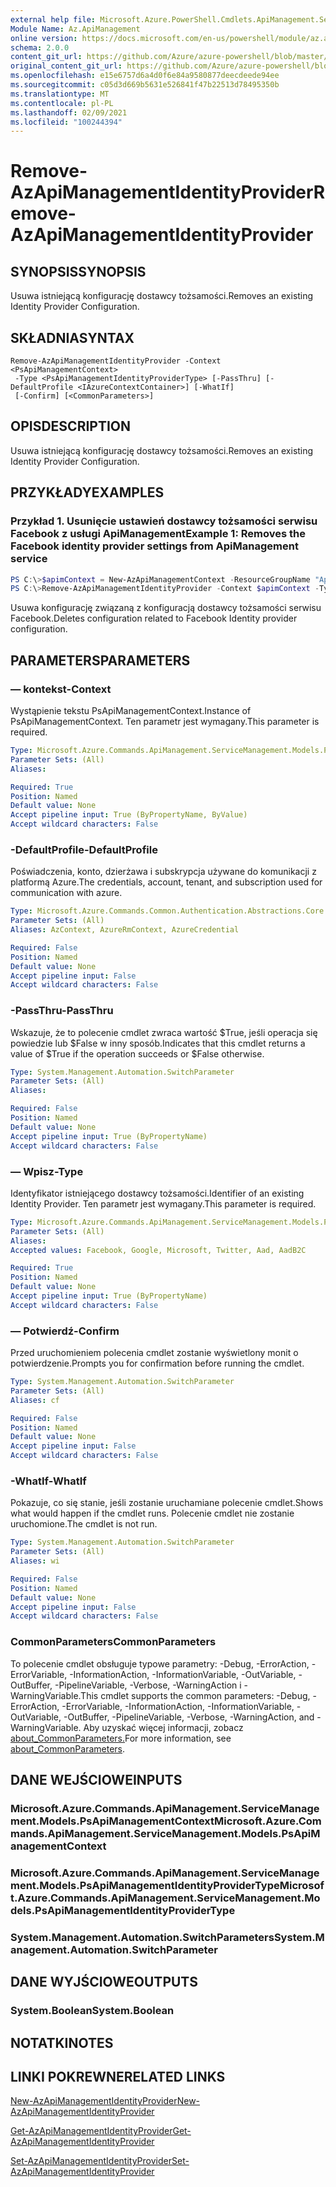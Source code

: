 ```yaml
---
external help file: Microsoft.Azure.PowerShell.Cmdlets.ApiManagement.ServiceManagement.dll-Help.xml
Module Name: Az.ApiManagement
online version: https://docs.microsoft.com/en-us/powershell/module/az.apimanagement/remove-azapimanagementidentityprovider
schema: 2.0.0
content_git_url: https://github.com/Azure/azure-powershell/blob/master/src/ApiManagement/ApiManagement/help/Remove-AzApiManagementIdentityProvider.md
original_content_git_url: https://github.com/Azure/azure-powershell/blob/master/src/ApiManagement/ApiManagement/help/Remove-AzApiManagementIdentityProvider.md
ms.openlocfilehash: e15e6757d6a4d0f6e84a9580877deecdeede94ee
ms.sourcegitcommit: c05d3d669b5631e526841f47b22513d78495350b
ms.translationtype: MT
ms.contentlocale: pl-PL
ms.lasthandoff: 02/09/2021
ms.locfileid: "100244394"
---
```

# <span data-ttu-id="2fbc8-101">Remove-AzApiManagementIdentityProvider</span><span class="sxs-lookup"><span data-stu-id="2fbc8-101">Remove-AzApiManagementIdentityProvider</span></span>

## <span data-ttu-id="2fbc8-102">SYNOPSIS</span><span class="sxs-lookup"><span data-stu-id="2fbc8-102">SYNOPSIS</span></span>
<span data-ttu-id="2fbc8-103">Usuwa istniejącą konfigurację dostawcy tożsamości.</span><span class="sxs-lookup"><span data-stu-id="2fbc8-103">Removes an existing Identity Provider Configuration.</span></span>

## <span data-ttu-id="2fbc8-104">SKŁADNIA</span><span class="sxs-lookup"><span data-stu-id="2fbc8-104">SYNTAX</span></span>

```
Remove-AzApiManagementIdentityProvider -Context <PsApiManagementContext>
 -Type <PsApiManagementIdentityProviderType> [-PassThru] [-DefaultProfile <IAzureContextContainer>] [-WhatIf]
 [-Confirm] [<CommonParameters>]
```

## <span data-ttu-id="2fbc8-105">OPIS</span><span class="sxs-lookup"><span data-stu-id="2fbc8-105">DESCRIPTION</span></span>
<span data-ttu-id="2fbc8-106">Usuwa istniejącą konfigurację dostawcy tożsamości.</span><span class="sxs-lookup"><span data-stu-id="2fbc8-106">Removes an existing Identity Provider Configuration.</span></span>

## <span data-ttu-id="2fbc8-107">PRZYKŁADY</span><span class="sxs-lookup"><span data-stu-id="2fbc8-107">EXAMPLES</span></span>

### <span data-ttu-id="2fbc8-108">Przykład 1. Usunięcie ustawień dostawcy tożsamości serwisu Facebook z usługi ApiManagement</span><span class="sxs-lookup"><span data-stu-id="2fbc8-108">Example 1: Removes the Facebook identity provider settings from ApiManagement service</span></span>
```powershell
PS C:\>$apimContext = New-AzApiManagementContext -ResourceGroupName "Api-Default-WestUS" -ServiceName "contoso"
PS C:\>Remove-AzApiManagementIdentityProvider -Context $apimContext -Type 'Facebook' -PassThru
```

<span data-ttu-id="2fbc8-109">Usuwa konfigurację związaną z konfiguracją dostawcy tożsamości serwisu Facebook.</span><span class="sxs-lookup"><span data-stu-id="2fbc8-109">Deletes configuration related to Facebook Identity provider configuration.</span></span>

## <span data-ttu-id="2fbc8-110">PARAMETERS</span><span class="sxs-lookup"><span data-stu-id="2fbc8-110">PARAMETERS</span></span>

### <span data-ttu-id="2fbc8-111">— kontekst</span><span class="sxs-lookup"><span data-stu-id="2fbc8-111">-Context</span></span>
<span data-ttu-id="2fbc8-112">Wystąpienie tekstu PsApiManagementContext.</span><span class="sxs-lookup"><span data-stu-id="2fbc8-112">Instance of PsApiManagementContext.</span></span>
<span data-ttu-id="2fbc8-113">Ten parametr jest wymagany.</span><span class="sxs-lookup"><span data-stu-id="2fbc8-113">This parameter is required.</span></span>

```yaml
Type: Microsoft.Azure.Commands.ApiManagement.ServiceManagement.Models.PsApiManagementContext
Parameter Sets: (All)
Aliases:

Required: True
Position: Named
Default value: None
Accept pipeline input: True (ByPropertyName, ByValue)
Accept wildcard characters: False
```

### <span data-ttu-id="2fbc8-114">-DefaultProfile</span><span class="sxs-lookup"><span data-stu-id="2fbc8-114">-DefaultProfile</span></span>
<span data-ttu-id="2fbc8-115">Poświadczenia, konto, dzierżawa i subskrypcja używane do komunikacji z platformą Azure.</span><span class="sxs-lookup"><span data-stu-id="2fbc8-115">The credentials, account, tenant, and subscription used for communication with azure.</span></span>

```yaml
Type: Microsoft.Azure.Commands.Common.Authentication.Abstractions.Core.IAzureContextContainer
Parameter Sets: (All)
Aliases: AzContext, AzureRmContext, AzureCredential

Required: False
Position: Named
Default value: None
Accept pipeline input: False
Accept wildcard characters: False
```

### <span data-ttu-id="2fbc8-116">-PassThru</span><span class="sxs-lookup"><span data-stu-id="2fbc8-116">-PassThru</span></span>
<span data-ttu-id="2fbc8-117">Wskazuje, że to polecenie cmdlet zwraca wartość $True, jeśli operacja się powiedzie lub $False w inny sposób.</span><span class="sxs-lookup"><span data-stu-id="2fbc8-117">Indicates that this cmdlet returns a value of $True if the operation succeeds or $False otherwise.</span></span>

```yaml
Type: System.Management.Automation.SwitchParameter
Parameter Sets: (All)
Aliases:

Required: False
Position: Named
Default value: None
Accept pipeline input: True (ByPropertyName)
Accept wildcard characters: False
```

### <span data-ttu-id="2fbc8-118">— Wpisz</span><span class="sxs-lookup"><span data-stu-id="2fbc8-118">-Type</span></span>
<span data-ttu-id="2fbc8-119">Identyfikator istniejącego dostawcy tożsamości.</span><span class="sxs-lookup"><span data-stu-id="2fbc8-119">Identifier of an existing Identity Provider.</span></span>
<span data-ttu-id="2fbc8-120">Ten parametr jest wymagany.</span><span class="sxs-lookup"><span data-stu-id="2fbc8-120">This parameter is required.</span></span>

```yaml
Type: Microsoft.Azure.Commands.ApiManagement.ServiceManagement.Models.PsApiManagementIdentityProviderType
Parameter Sets: (All)
Aliases:
Accepted values: Facebook, Google, Microsoft, Twitter, Aad, AadB2C

Required: True
Position: Named
Default value: None
Accept pipeline input: True (ByPropertyName)
Accept wildcard characters: False
```

### <span data-ttu-id="2fbc8-121">— Potwierdź</span><span class="sxs-lookup"><span data-stu-id="2fbc8-121">-Confirm</span></span>
<span data-ttu-id="2fbc8-122">Przed uruchomieniem polecenia cmdlet zostanie wyświetlony monit o potwierdzenie.</span><span class="sxs-lookup"><span data-stu-id="2fbc8-122">Prompts you for confirmation before running the cmdlet.</span></span>

```yaml
Type: System.Management.Automation.SwitchParameter
Parameter Sets: (All)
Aliases: cf

Required: False
Position: Named
Default value: None
Accept pipeline input: False
Accept wildcard characters: False
```

### <span data-ttu-id="2fbc8-123">-WhatIf</span><span class="sxs-lookup"><span data-stu-id="2fbc8-123">-WhatIf</span></span>
<span data-ttu-id="2fbc8-124">Pokazuje, co się stanie, jeśli zostanie uruchamiane polecenie cmdlet.</span><span class="sxs-lookup"><span data-stu-id="2fbc8-124">Shows what would happen if the cmdlet runs.</span></span> <span data-ttu-id="2fbc8-125">Polecenie cmdlet nie zostanie uruchomione.</span><span class="sxs-lookup"><span data-stu-id="2fbc8-125">The cmdlet is not run.</span></span>

```yaml
Type: System.Management.Automation.SwitchParameter
Parameter Sets: (All)
Aliases: wi

Required: False
Position: Named
Default value: None
Accept pipeline input: False
Accept wildcard characters: False
```

### <span data-ttu-id="2fbc8-126">CommonParameters</span><span class="sxs-lookup"><span data-stu-id="2fbc8-126">CommonParameters</span></span>
<span data-ttu-id="2fbc8-127">To polecenie cmdlet obsługuje typowe parametry: -Debug, -ErrorAction, -ErrorVariable, -InformationAction, -InformationVariable, -OutVariable, -OutBuffer, -PipelineVariable, -Verbose, -WarningAction i -WarningVariable.</span><span class="sxs-lookup"><span data-stu-id="2fbc8-127">This cmdlet supports the common parameters: -Debug, -ErrorAction, -ErrorVariable, -InformationAction, -InformationVariable, -OutVariable, -OutBuffer, -PipelineVariable, -Verbose, -WarningAction, and -WarningVariable.</span></span> <span data-ttu-id="2fbc8-128">Aby uzyskać więcej informacji, zobacz [about_CommonParameters.](http://go.microsoft.com/fwlink/?LinkID=113216)</span><span class="sxs-lookup"><span data-stu-id="2fbc8-128">For more information, see [about_CommonParameters](http://go.microsoft.com/fwlink/?LinkID=113216).</span></span>

## <span data-ttu-id="2fbc8-129">DANE WEJŚCIOWE</span><span class="sxs-lookup"><span data-stu-id="2fbc8-129">INPUTS</span></span>

### <span data-ttu-id="2fbc8-130">Microsoft.Azure.Commands.ApiManagement.ServiceManagement.Models.PsApiManagementContext</span><span class="sxs-lookup"><span data-stu-id="2fbc8-130">Microsoft.Azure.Commands.ApiManagement.ServiceManagement.Models.PsApiManagementContext</span></span>

### <span data-ttu-id="2fbc8-131">Microsoft.Azure.Commands.ApiManagement.ServiceManagement.Models.PsApiManagementIdentityProviderType</span><span class="sxs-lookup"><span data-stu-id="2fbc8-131">Microsoft.Azure.Commands.ApiManagement.ServiceManagement.Models.PsApiManagementIdentityProviderType</span></span>

### <span data-ttu-id="2fbc8-132">System.Management.Automation.SwitchParameters</span><span class="sxs-lookup"><span data-stu-id="2fbc8-132">System.Management.Automation.SwitchParameter</span></span>

## <span data-ttu-id="2fbc8-133">DANE WYJŚCIOWE</span><span class="sxs-lookup"><span data-stu-id="2fbc8-133">OUTPUTS</span></span>

### <span data-ttu-id="2fbc8-134">System.Boolean</span><span class="sxs-lookup"><span data-stu-id="2fbc8-134">System.Boolean</span></span>

## <span data-ttu-id="2fbc8-135">NOTATKI</span><span class="sxs-lookup"><span data-stu-id="2fbc8-135">NOTES</span></span>

## <span data-ttu-id="2fbc8-136">LINKI POKREWNE</span><span class="sxs-lookup"><span data-stu-id="2fbc8-136">RELATED LINKS</span></span>

[<span data-ttu-id="2fbc8-137">New-AzApiManagementIdentityProvider</span><span class="sxs-lookup"><span data-stu-id="2fbc8-137">New-AzApiManagementIdentityProvider</span></span>](./New-AzApiManagementIdentityProvider.md)

[<span data-ttu-id="2fbc8-138">Get-AzApiManagementIdentityProvider</span><span class="sxs-lookup"><span data-stu-id="2fbc8-138">Get-AzApiManagementIdentityProvider</span></span>](./Get-AzApiManagementIdentityProvider.md)

[<span data-ttu-id="2fbc8-139">Set-AzApiManagementIdentityProvider</span><span class="sxs-lookup"><span data-stu-id="2fbc8-139">Set-AzApiManagementIdentityProvider</span></span>](./Set-AzApiManagementIdentityProvider.md)

